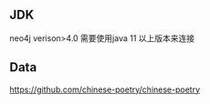 ## JDK
neo4j verison>4.0 需要使用java 11 以上版本来连接

## Data
https://github.com/chinese-poetry/chinese-poetry